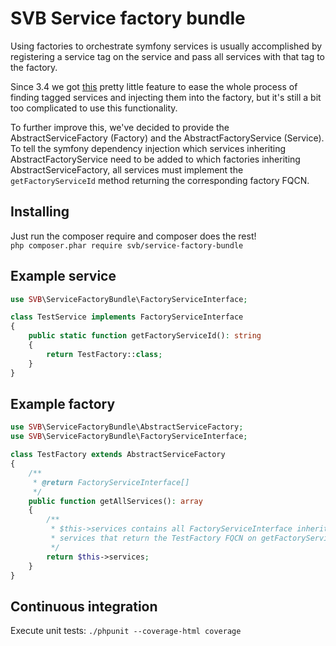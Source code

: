 # SVB Service factory bundle
Using factories to orchestrate symfony services is usually accomplished by registering a service tag on the service and pass all services with that tag to the factory.

Since 3.4 we got [this](https://symfony.com/blog/new-in-symfony-3-4-simpler-injection-of-tagged-services) pretty little feature to ease the whole process of finding tagged services and injecting them into the factory, but it's still a bit too complicated to use this functionality. 

To further improve this, we've decided to provide the AbstractServiceFactory (Factory) and the AbstractFactoryService (Service). To tell the symfony dependency injection which services inheriting AbstractFactoryService need to be added to which factories inheriting AbstractServiceFactory, all services must implement the `getFactoryServiceId` method returning the corresponding factory FQCN.

## Installing
Just run the composer require and composer does the rest!  
```php composer.phar require svb/service-factory-bundle```

## Example service
```php
use SVB\ServiceFactoryBundle\FactoryServiceInterface;

class TestService implements FactoryServiceInterface
{
    public static function getFactoryServiceId(): string
    {
        return TestFactory::class;
    }
}
```

## Example factory
```php
use SVB\ServiceFactoryBundle\AbstractServiceFactory;
use SVB\ServiceFactoryBundle\FactoryServiceInterface;

class TestFactory extends AbstractServiceFactory
{
    /**
     * @return FactoryServiceInterface[]
     */
    public function getAllServices(): array
    {
        /**
         * $this->services contains all FactoryServiceInterface inheriting
         * services that return the TestFactory FQCN on getFactoryServiceId
         */
        return $this->services;
    }
}
```

## Continuous integration
Execute unit tests: `./phpunit --coverage-html coverage`
